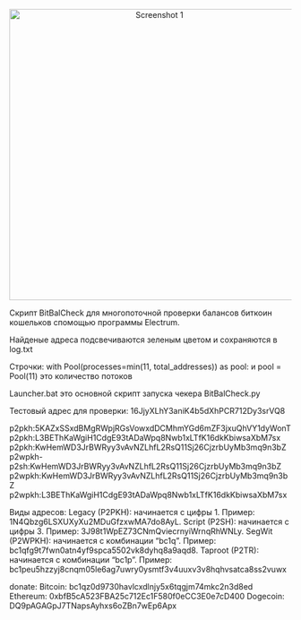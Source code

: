 <p align="center">
  <img src="https://github.com/Xprograms89/BitBalCheck/blob/main/Work.png" alt="Screenshot 1" width="520">

Скрипт BitBalCheck для многопоточной проверки балансов биткоин кошельков спомощью программы Electrum.

Найденые адреса подсвечиваются зеленым цветом и сохраняются в log.txt

Строчки:
with Pool(processes=min(11, total_addresses)) as pool:
и
pool = Pool(11)
это количество потоков

Launcher.bat
это основной скрипт запуска чекера BitBalCheck.py

Тестовый адрес для проверки: 16JjyXLhY3aniK4b5dXhPCR712Dy3srVQ8




p2pkh:5KAZxSSxdBMgRWpjRGsVowxdDCMhmYGd6mZF3jxuQhVY1dyWonT
p2pkh:L3BEThKaWgiH1CdgE93tADaWpq8Nwb1xLTfK16dkKbiwsaXbM7sx
p2pkh:KwHemWD3JrBWRyy3vAvNZLhfL2RsQ11Sj26CjzrbUyMb3mq9n3bZ
p2wpkh-p2sh:KwHemWD3JrBWRyy3vAvNZLhfL2RsQ11Sj26CjzrbUyMb3mq9n3bZ
p2wpkh:KwHemWD3JrBWRyy3vAvNZLhfL2RsQ11Sj26CjzrbUyMb3mq9n3bZ
p2wpkh:L3BEThKaWgiH1CdgE93tADaWpq8Nwb1xLTfK16dkKbiwsaXbM7sx



Виды адресов:
Legacy (P2PKH): начинается с цифры 1. Пример: 1N4Qbzg6LSXUXyXu2MDuGfzxwMA7do8AyL.
Script (P2SH): начинается с цифры 3. Пример: 3J98t1WpEZ73CNmQviecrnyiWrnqRhWNLy.
SegWit (P2WPKH): начинается с комбинации “bc1q”. Пример: bc1qfg9t7fwn0atn4yf9spca5502vk8dyhq8a9aqd8.
Taproot (P2TR): начинается с комбинации “bc1p”. Пример: bc1peu5hzzyj8cnqm05le6ag7uwry0ysmtf3v4uuxv3v8hqhvsatca8ss2vuwx

donate:
Bitcoin: bc1qz0d9730havlcxdlnjy5x6tqgjm74mkc2n3d8ed
Ethereum: 0xbfB5cA523FBA25c712Ec1F580f0eCC3E0e7cD400
Dogecoin: DQ9pAGAGpJ7TNapsAyhxs6oZBn7wEp6Apx
